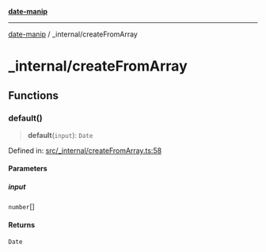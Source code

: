 [**date-manip**](../index.md)

***

[date-manip](../modules.md) / \_internal/createFromArray

# \_internal/createFromArray

## Functions

### default()

> **default**(`input`): `Date`

Defined in: [src/\_internal/createFromArray.ts:58](https://github.com/fengxinming/date-manip/blob/12d12a4c2a3486e81330ba529f3fb8271142d945/src/_internal/createFromArray.ts#L58)

#### Parameters

##### input

`number`[]

#### Returns

`Date`
